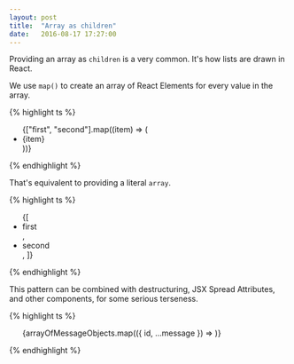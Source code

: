 ```yaml
---
layout: post
title:  "Array as children"
date:   2016-08-17 17:27:00
---
```


Providing an array as `children` is a very common. It's how lists are drawn in React.

We use `map()` to create an array of React Elements for every value in the array.

{% highlight ts %}
<ul>
  {["first", "second"].map((item) => (
    <li>{item}</li>
  ))}
</ul>
{% endhighlight %}

That's equivalent to providing a literal `array`.

{% highlight ts %}
<ul>
  {[
    <li>first</li>,
    <li>second</li>,
  ]}
</ul>
{% endhighlight %}

This pattern can be combined with destructuring, JSX Spread Attributes, and other components, for some serious terseness.

{% highlight ts %}
<ul>
  {arrayOfMessageObjects.map(({ id, ...message }) =>
    <Message key={id} {...message} />
  )}
</ul>
{% endhighlight %}